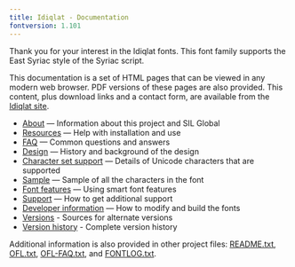 ```yaml
---
title: Idiqlat - Documentation
fontversion: 1.101
---
```


Thank you for your interest in the Idiqlat fonts. This font family supports the East Syriac style of the Syriac script.  

This documentation is a set of HTML pages that can be viewed in any modern web browser. PDF versions of these pages are also provided. This content, plus download links and a contact form, are available from the [Idiqlat site](https://software.sil.org/syrc/).

- [About](about.md) — Information about this project and SIL Global
- [Resources](resources.md) — Help with installation and use
- [FAQ](faq.md) — Common questions and answers
- [Design](design.md) — History and background of the design
- [Character set support](charset.md) — Details of Unicode characters that are supported
- [Sample](sample.md) — Sample of all the characters in the font
- [Font features](features.md) — Using smart font features
- [Support](support.md) — How to get additional support
- [Developer information](developer.md) — How to modify and build the fonts
- [Versions](versions.md) - Sources for alternate versions
- [Version history](history.md) - Complete version history

Additional information is also provided in other project files: [README.txt](../README.txt), [OFL.txt](../OFL.txt), [OFL-FAQ.txt](../OFL-FAQ.txt), and [FONTLOG.txt](../FONTLOG.txt).

